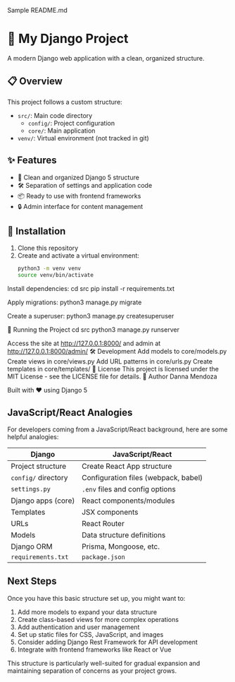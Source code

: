 Sample README.md
# 🚀 My Django Project

A modern Django web application with a clean, organized structure.

## 📋 Overview

This project follows a custom structure:
- `src/`: Main code directory
  - `config/`: Project configuration
  - `core/`: Main application
- `venv/`: Virtual environment (not tracked in git)

## ✨ Features

- 📱 Clean and organized Django 5 structure
- 🛠️ Separation of settings and application code
- 📦 Ready to use with frontend frameworks
- 🔒 Admin interface for content management

## 🔧 Installation

1. Clone this repository
2. Create and activate a virtual environment:
   ```bash
   python3 -m venv venv
   source venv/bin/activate

Install dependencies:
cd src
pip install -r requirements.txt


Apply migrations:
python3 manage.py migrate


Create a superuser:
python3 manage.py createsuperuser


🚀 Running the Project
cd src
python3 manage.py runserver

Access the site at http://127.0.0.1:8000/ and admin at http://127.0.0.1:8000/admin/
🛠️ Development
Add models to core/models.py
Create views in core/views.py
Add URL patterns in core/urls.py
Create templates in core/templates/
📝 License
This project is licensed under the MIT License - see the LICENSE file for details.
👤 Author
Danna Mendoza

Built with ❤️ using Django 5

## JavaScript/React Analogies

For developers coming from a JavaScript/React background, here are some helpful analogies:

| Django | JavaScript/React |
|--------|------------------|
| Project structure | Create React App structure |
| `config/` directory | Configuration files (webpack, babel) |
| `settings.py` | `.env` files and config options |
| Django apps (core) | React components/modules |
| Templates | JSX components |
| URLs | React Router |
| Models | Data structure definitions |
| Django ORM | Prisma, Mongoose, etc. |
| `requirements.txt` | `package.json` |

## Next Steps

Once you have this basic structure set up, you might want to:

1. Add more models to expand your data structure
2. Create class-based views for more complex operations
3. Add authentication and user management
4. Set up static files for CSS, JavaScript, and images
5. Consider adding Django Rest Framework for API development
6. Integrate with frontend frameworks like React or Vue

This structure is particularly well-suited for gradual expansion and maintaining separation of concerns as your project grows.
